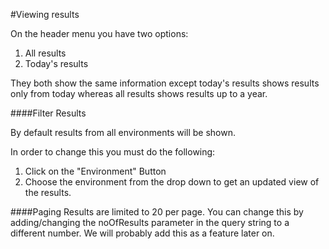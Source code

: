 #Viewing results

On the header menu you have two options:

 1. All results
 2. Today's results

They both show the same information except today's results shows results only from today whereas all results shows results up to a year.

####Filter Results

By default results from all environments will be shown. 

In order to change this you must do the following:

 1. Click on the "Environment" Button
 2. Choose the environment from the drop down to get an updated view of the results.

####Paging
Results are limited to 20 per page. You can change this by adding/changing the noOfResults parameter in the query string to a different number. We will probably add this as a feature later on. 
